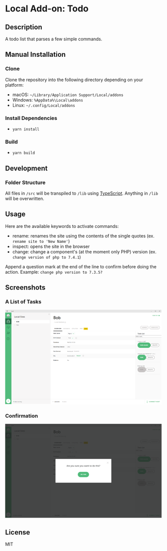 # Local Add-on: Todo

## Description

A todo list that parses a few simple commands.


## Manual Installation

### Clone

Clone the repository into the following directory depending on your platform:

- macOS: `~/Library/Application Support/Local/addons`
- Windows: `%AppData%\Local\addons`
- Linux: `~/.config/Local/addons`

### Install Dependencies
- `yarn install`

### Build
- `yarn build`

## Development

### Folder Structure
All files in `/src` will be transpiled to `/lib` using [TypeScript](http://www.typescriptlang.org/). Anything in `/lib` will be overwritten.

## Usage

Here are the available keywords to activate commands:
- rename: renames the site using the contents of the single quotes (ex. `rename site to 'New Name'`)
- inspect: opens the site in the browser
- change: change a component's (at the moment only PHP) version (ex. `change version of php to 7.4.1`)

Append a question mark at the end of the line to confirm before doing the action.
Example: `change php version to 7.3.5?`

## Screenshots

### A List of Tasks

![Screenshot 1](screenshot-1.png)

### Confirmation

![Screenshot 2](screenshot-2.png)

## License

MIT
